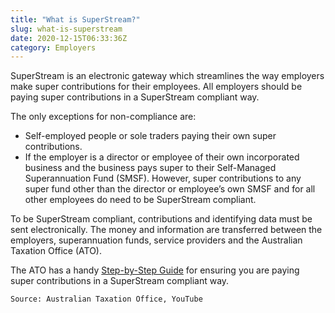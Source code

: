 ```yaml
---
title: "What is SuperStream?"
slug: what-is-superstream
date: 2020-12-15T06:33:36Z
category: Employers
---
```


SuperStream is an electronic gateway which streamlines the way employers make super contributions for their employees. All employers should be paying super contributions in a SuperStream compliant way.

The only exceptions for non-compliance are:

*   Self-employed people or sole traders paying their own super contributions.
*   If the employer is a director or employee of their own incorporated business and the business pays super to their Self-Managed Superannuation Fund (SMSF). However, super contributions to any super fund other than the director or employee’s own SMSF and for all other employees do need to be SuperStream compliant.

To be SuperStream compliant, contributions and identifying data must be sent electronically. The money and information are transferred between the employers, superannuation funds, service providers and the Australian Taxation Office (ATO).

The ATO has a handy [Step-by-Step Guide](https://www.ato.gov.au/super/superstream/employers/employer-checklist--a-step-by-step-guide/) for ensuring you are paying super contributions in a SuperStream compliant way. 

`Source: Australian Taxation Office, YouTube`
